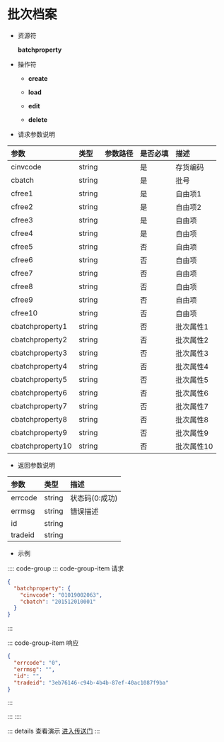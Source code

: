 # 批次档案

- 资源符

  **batchproperty**
  
- 操作符

  - **create** <Badge type="tip" text="v1" vertical="top" />

  - **load** <Badge type="tip" text="v2" vertical="top" />

  - **edit** <Badge type="tip" text="v2" vertical="top" />

  - **delete** <Badge type="tip" text="v2" vertical="top" />

- 请求参数说明

|参数				|类型	|参数路径	|是否必填	|描述					|
|:-					|:-		|:-			|:-			|:-						|
|cinvcode			|string |			|是			|存货编码				|
|cbatch				|string |			|是			|批号					|
|cfree1				|string	|			|是			|自由项1					|
|cfree2				|string	|			|是			|自由项2					|
|cfree3				|string	|			|是			|自由项					|
|cfree4				|string	|			|是			|自由项					|
|cfree5				|string	|			|否			|自由项					|
|cfree6				|string	|			|否			|自由项					|
|cfree7				|string	|			|否			|自由项					|
|cfree8				|string	|			|否			|自由项					|
|cfree9				|string	|			|否			|自由项					|
|cfree10			|string	|			|否			|自由项					|
|cbatchproperty1	|string	|			|否			|批次属性1				|
|cbatchproperty2	|string	|			|否			|批次属性2				|
|cbatchproperty3	|string	|			|否			|批次属性3				|
|cbatchproperty4	|string	|			|否			|批次属性4				|
|cbatchproperty5	|string	|			|否			|批次属性5				|
|cbatchproperty6	|string	|			|否			|批次属性6				|
|cbatchproperty7	|string	|			|否			|批次属性7				|
|cbatchproperty8	|string	|			|否			|批次属性8				|
|cbatchproperty9	|string	|			|否			|批次属性9				|
|cbatchproperty10	|string	|			|否			|批次属性10				|

- 返回参数说明

|参数   |类型     |描述           |
|:-     |:-       |:-            |
|errcode|string   |状态码(0:成功) |
|errmsg |string   |错误描述       |
|id     |string   |               |
|tradeid|string   |               |

- 示例

:::: code-group
::: code-group-item 请求

```json
{
  "batchproperty": {
    "cinvcode": "01019002063",
    "cbatch": "201512010001"
  }
}
```

:::

::: code-group-item 响应

```json
{
  "errcode": "0",
  "errmsg": "",
  "id": "",
  "tradeid": "3eb76146-c94b-4b4b-87ef-40ac1087f9ba"
}
```

:::

:::
::::

::: details 查看演示
[进入传送门](/images/erp/gif/aa_bank.gif)
:::